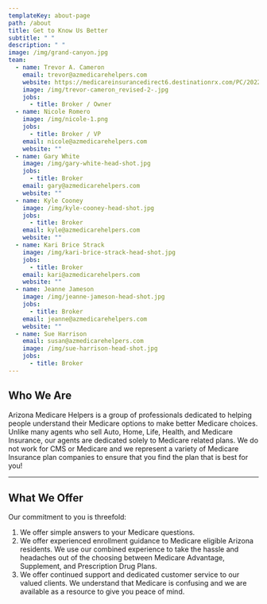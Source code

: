 ```yaml
---
templateKey: about-page
path: /about
title: Get to Know Us Better
subtitle: " "
description: " "
image: /img/grand-canyon.jpg
team:
  - name: Trevor A. Cameron
    email: trevor@azmedicarehelpers.com
    website: https://medicareinsurancedirect6.destinationrx.com/PC/2022/u/VFJFVk9SQEFaTUVESUNBUkVIRUxQRVJTLkNPTQ
    image: /img/trevor-cameron_revised-2-.jpg
    jobs:
      - title: Broker / Owner
  - name: Nicole Romero
    image: /img/nicole-1.png
    jobs:
      - title: Broker / VP
    email: nicole@azmedicarehelpers.com
    website: ""
  - name: Gary White
    image: /img/gary-white-head-shot.jpg
    jobs:
      - title: Broker
    email: gary@azmedicarehelpers.com
    website: ""
  - name: Kyle Cooney
    image: /img/kyle-cooney-head-shot.jpg
    jobs:
      - title: Broker
    email: kyle@azmedicarehelpers.com
    website: ""
  - name: Kari Brice Strack
    image: /img/kari-brice-strack-head-shot.jpg
    jobs:
      - title: Broker
    email: kari@azmedicarehelpers.com
    website: ""
  - name: Jeanne Jameson
    image: /img/jeanne-jameson-head-shot.jpg
    jobs:
      - title: Broker
    email: jeanne@azmedicarehelpers.com
    website: ""
  - name: Sue Harrison
    email: susan@azmedicarehelpers.com
    image: /img/sue-harrison-head-shot.jpg
    jobs:
      - title: Broker
---
```

## Who We Are

Arizona Medicare Helpers is a group of professionals dedicated to helping people understand their Medicare options to make better Medicare choices. Unlike many agents who sell Auto, Home, Life, Health, and Medicare Insurance, our agents are dedicated solely to Medicare related plans. We do not work for CMS or Medicare and we represent a variety of Medicare Insurance plan companies to ensure that you find the plan that is best for you!

- - -

## What We Offer

Our commitment to you is threefold:

1. We offer simple answers to your Medicare questions.
2. We offer experienced enrollment guidance to Medicare eligible Arizona residents. We use our combined experience to take the hassle and headaches out of the choosing between Medicare Advantage, Supplement, and Prescription Drug Plans.
3. We offer continued support and dedicated customer service to our valued clients. We understand that Medicare is confusing and we are available as a resource to give you peace of mind.
